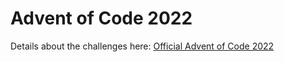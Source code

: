# Advent of Code 2022
Details about the challenges here: 
[Official Advent of Code 2022](https://adventofcode.com/)